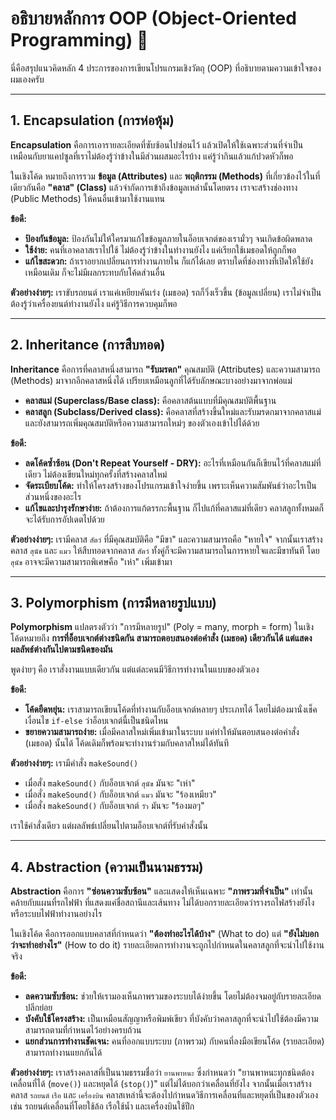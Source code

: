 # อธิบายหลักการ OOP (Object-Oriented Programming) 📝

นี่คือสรุปแนวคิดหลัก 4 ประการของการเขียนโปรแกรมเชิงวัตถุ (OOP) ที่อธิบายตามความเข้าใจของผมเองครับ

---

## 1. Encapsulation (การห่อหุ้ม) 

**Encapsulation** คือการเอารายละเอียดที่ซับซ้อนไปซ่อนไว้ แล้วเปิดให้ใช้เฉพาะส่วนที่จำเป็น เหมือนกับยาแคปซูลที่เราไม่ต้องรู้ว่าข้างในมีส่วนผสมอะไรบ้าง แค่รู้ว่ากินแล้วแก้ปวดหัวก็พอ

ในเชิงโค้ด หมายถึงการรวม **ข้อมูล (Attributes)** และ **พฤติกรรม (Methods)** ที่เกี่ยวข้องไว้ในที่เดียวกันคือ **"คลาส" (Class)** แล้วจำกัดการเข้าถึงข้อมูลเหล่านั้นโดยตรง เราจะสร้างช่องทาง (Public Methods) ให้คนอื่นเข้ามาใช้งานแทน

**ข้อดี:**
* **ป้องกันข้อมูล:** ป้องกันไม่ให้ใครมาแก้ไขข้อมูลภายในอ็อบเจกต์ของเรามั่วๆ จนเกิดข้อผิดพลาด
* **ใช้ง่าย:** คนที่เอาคลาสเราไปใช้ ไม่ต้องรู้ว่าข้างในทำงานยังไง แค่เรียกใช้เมธอดให้ถูกก็พอ
* **แก้ไขสะดวก:** ถ้าเราอยากเปลี่ยนการทำงานภายใน ก็แก้ได้เลย ตราบใดที่ช่องทางที่เปิดให้ใช้ยังเหมือนเดิม ก็จะไม่มีผลกระทบกับโค้ดส่วนอื่น

**ตัวอย่างง่ายๆ:** เราขับรถยนต์ เราแค่เหยียบคันเร่ง (เมธอด) รถก็วิ่งเร็วขึ้น (ข้อมูลเปลี่ยน) เราไม่จำเป็นต้องรู้ว่าเครื่องยนต์ทำงานยังไง แค่รู้วิธีการควบคุมก็พอ

---

## 2. Inheritance (การสืบทอด)

**Inheritance** คือการที่คลาสหนึ่งสามารถ **"รับมรดก"** คุณสมบัติ (Attributes) และความสามารถ (Methods) มาจากอีกคลาสหนึ่งได้ เปรียบเหมือนลูกที่ได้รับลักษณะบางอย่างมาจากพ่อแม่

* **คลาสแม่ (Superclass/Base class):** คือคลาสต้นแบบที่มีคุณสมบัติพื้นฐาน
* **คลาสลูก (Subclass/Derived class):** คือคลาสที่สร้างขึ้นใหม่และรับมรดกมาจากคลาสแม่ และยังสามารถเพิ่มคุณสมบัติหรือความสามารถใหม่ๆ ของตัวเองเข้าไปได้ด้วย

**ข้อดี:**
* **ลดโค้ดซ้ำซ้อน (Don't Repeat Yourself - DRY):** อะไรที่เหมือนกันก็เขียนไว้ที่คลาสแม่ที่เดียว ไม่ต้องเขียนใหม่ทุกครั้งที่สร้างคลาสใหม่
* **จัดระเบียบโค้ด:** ทำให้โครงสร้างของโปรแกรมเข้าใจง่ายขึ้น เพราะเห็นความสัมพันธ์ว่าอะไรเป็นส่วนหนึ่งของอะไร
* **แก้ไขและบำรุงรักษาง่าย:** ถ้าต้องการแก้ตรรกะพื้นฐาน ก็ไปแก้ที่คลาสแม่ที่เดียว คลาสลูกทั้งหมดก็จะได้รับการอัปเดตไปด้วย

**ตัวอย่างง่ายๆ:** เรามีคลาส `สัตว์` ที่มีคุณสมบัติคือ "มีขา" และความสามารถคือ "หายใจ" จากนั้นเราสร้างคลาส `สุนัข` และ `แมว` ให้สืบทอดจากคลาส `สัตว์` ทั้งคู่ก็จะมีความสามารถในการหายใจและมีขาทันที โดย `สุนัข` อาจจะมีความสามารถพิเศษคือ "เห่า" เพิ่มเข้ามา

---

## 3. Polymorphism (การมีหลายรูปแบบ)

**Polymorphism** แปลตรงตัวว่า "การมีหลายรูป" (Poly = many, morph = form) ในเชิงโค้ดหมายถึง **การที่อ็อบเจกต์ต่างชนิดกัน สามารถตอบสนองต่อคำสั่ง (เมธอด) เดียวกันได้ แต่แสดงผลลัพธ์ต่างกันไปตามชนิดของมัน**

พูดง่ายๆ คือ เราสั่งงานแบบเดียวกัน แต่แต่ละคนมีวิธีการทำงานในแบบของตัวเอง

**ข้อดี:**
* **โค้ดยืดหยุ่น:** เราสามารถเขียนโค้ดที่ทำงานกับอ็อบเจกต์หลายๆ ประเภทได้ โดยไม่ต้องมานั่งเช็คเงื่อนไข `if-else` ว่าอ็อบเจกต์นี้เป็นชนิดไหน
* **ขยายความสามารถง่าย:** เมื่อมีคลาสใหม่เพิ่มเข้ามาในระบบ แค่ทำให้มันตอบสนองต่อคำสั่ง (เมธอด) นั้นได้ โค้ดเดิมก็พร้อมจะทำงานร่วมกับคลาสใหม่ได้ทันที

**ตัวอย่างง่ายๆ:** เรามีคำสั่ง `makeSound()`
* เมื่อสั่ง `makeSound()` กับอ็อบเจกต์ `สุนัข` มันจะ "เห่า"
* เมื่อสั่ง `makeSound()` กับอ็อบเจกต์ `แมว` มันจะ "ร้องเหมียว"
* เมื่อสั่ง `makeSound()` กับอ็อบเจกต์ `วัว` มันจะ "ร้องมอๆ"

เราใช้คำสั่งเดียว แต่ผลลัพธ์เปลี่ยนไปตามอ็อบเจกต์ที่รับคำสั่งนั้น

---

## 4. Abstraction (ความเป็นนามธรรม)

**Abstraction** คือการ **"ซ่อนความซับซ้อน"** และแสดงให้เห็นเฉพาะ **"ภาพรวมที่จำเป็น"** เท่านั้น คล้ายกับแผนที่รถไฟฟ้า ที่แสดงแค่ชื่อสถานีและเส้นทาง ไม่ได้บอกรายละเอียดว่ารางรถไฟสร้างยังไง หรือระบบไฟฟ้าทำงานอย่างไร

ในเชิงโค้ด คือการออกแบบคลาสที่กำหนดว่า **"ต้องทำอะไรได้บ้าง"** (What to do) แต่ **"ยังไม่บอกว่าจะทำอย่างไร"** (How to do it) รายละเอียดการทำงานจะถูกไปกำหนดในคลาสลูกที่จะนำไปใช้งานจริง

**ข้อดี:**
* **ลดความซับซ้อน:** ช่วยให้เรามองเห็นภาพรวมของระบบได้ง่ายขึ้น โดยไม่ต้องจมอยู่กับรายละเอียดปลีกย่อย
* **บังคับใช้โครงสร้าง:** เป็นเหมือนสัญญาหรือพิมพ์เขียว ที่บังคับว่าคลาสลูกที่จะนำไปใช้ต้องมีความสามารถตามที่กำหนดไว้อย่างครบถ้วน
* **แยกส่วนการทำงานชัดเจน:** คนที่ออกแบบระบบ (ภาพรวม) กับคนที่ลงมือเขียนโค้ด (รายละเอียด) สามารถทำงานแยกกันได้

**ตัวอย่างง่ายๆ:** เราสร้างคลาสที่เป็นนามธรรมชื่อว่า `ยานพาหนะ` ซึ่งกำหนดว่า "ยานพาหนะทุกชนิดต้องเคลื่อนที่ได้ (`move()`) และหยุดได้ (`stop()`)" แต่ไม่ได้บอกว่าเคลื่อนที่ยังไง จากนั้นเมื่อเราสร้างคลาส `รถยนต์` `เรือ` และ `เครื่องบิน` คลาสเหล่านี้จะต้องไปกำหนดวิธีการเคลื่อนที่และหยุดที่เป็นของตัวเอง เช่น รถยนต์เคลื่อนที่โดยใช้ล้อ เรือใช้น้ำ และเครื่องบินใช้ปีก
